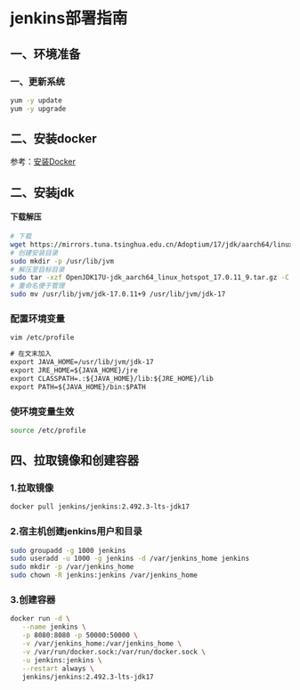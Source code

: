 # jenkins部署指南

## ‌一、环境准备

### 一、更新系统

```bash
yum -y update  
yum -y upgrade
```

## ‌二、安装docker

参考：[安装Docker](https://support.huaweicloud.com/bestpractice-hce/hce_bp_0002.html)

## ‌二、安装jdk


#### 下载解压

```bash
# 下载
wget https://mirrors.tuna.tsinghua.edu.cn/Adoptium/17/jdk/aarch64/linux/OpenJDK17U-jdk_aarch64_linux_hotspot_17.0.11_9.tar.gz
# 创建安装目录
sudo mkdir -p /usr/lib/jvm
# 解压至目标目录
sudo tar -xzf OpenJDK17U-jdk_aarch64_linux_hotspot_17.0.11_9.tar.gz -C /usr/lib/jvm/
# 重命名便于管理
sudo mv /usr/lib/jvm/jdk-17.0.11+9 /usr/lib/jvm/jdk-17
```


### 配置环境变量
```bash
vim /etc/profile
```

```xml
# 在文末加入
export JAVA_HOME=/usr/lib/jvm/jdk-17
export JRE_HOME=${JAVA_HOME}/jre
export CLASSPATH=.:${JAVA_HOME}/lib:${JRE_HOME}/lib
export PATH=${JAVA_HOME}/bin:$PATH
```

### 使环境变量生效
```bash
source /etc/profile
```

## 四、拉取镜像和创建容器

### 1.拉取镜像
```bash
docker pull jenkins/jenkins:2.492.3-lts-jdk17
```

### 2.宿主机创建jenkins用户和目录
```bash
sudo groupadd -g 1000 jenkins
sudo useradd -u 1000 -g jenkins -d /var/jenkins_home jenkins
sudo mkdir -p /var/jenkins_home
sudo chown -R jenkins:jenkins /var/jenkins_home

```

### 3.创建容器
```bash
docker run -d \
   --name jenkins \
   -p 8080:8080 -p 50000:50000 \
   -v /var/jenkins_home:/var/jenkins_home \
   -v /var/run/docker.sock:/var/run/docker.sock \
   -u jenkins:jenkins \
   --restart always \
   jenkins/jenkins:2.492.3-lts-jdk17
```